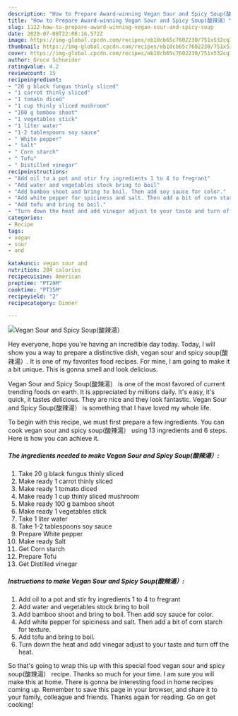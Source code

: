 ```yaml
---
description: "How to Prepare Award-winning Vegan Sour and Spicy Soup(酸辣湯）"
title: "How to Prepare Award-winning Vegan Sour and Spicy Soup(酸辣湯）"
slug: 1122-how-to-prepare-award-winning-vegan-sour-and-spicy-soup
date: 2020-07-08T22:08:16.572Z
image: https://img-global.cpcdn.com/recipes/eb10cb65c7602230/751x532cq70/vegan-sour-and-spicy-soup酸辣湯-recipe-main-photo.jpg
thumbnail: https://img-global.cpcdn.com/recipes/eb10cb65c7602230/751x532cq70/vegan-sour-and-spicy-soup酸辣湯-recipe-main-photo.jpg
cover: https://img-global.cpcdn.com/recipes/eb10cb65c7602230/751x532cq70/vegan-sour-and-spicy-soup酸辣湯-recipe-main-photo.jpg
author: Grace Schneider
ratingvalue: 4.2
reviewcount: 15
recipeingredient:
- "20 g black fungus thinly sliced"
- "1 carrot thinly sliced"
- "1 tomato diced"
- "1 cup thinly sliced mushroom"
- "100 g bamboo shoot"
- "1 vegetables stick"
- "1 liter water"
- "1-2 tablespoons soy sauce"
- " White pepper"
- " Salt"
- " Corn starch"
- " Tofu"
- " Distilled vinegar"
recipeinstructions:
- "Add oil to a pot and stir fry ingredients 1 to 4 to fregrant"
- "Add water and vegetables stock bring to boil"
- "Add bamboo shoot and bring to boil. Then add soy sauce for color."
- "Add white pepper for spiciness and salt. Then add a bit of corn starch for texture."
- "Add tofu and bring to boil."
- "Turn down the heat and add vinegar adjust to your taste and turn off the heat."
categories:
- Recipe
tags:
- vegan
- sour
- and

katakunci: vegan sour and 
nutrition: 284 calories
recipecuisine: American
preptime: "PT29M"
cooktime: "PT35M"
recipeyield: "2"
recipecategory: Dinner

---
```



![Vegan Sour and Spicy Soup(酸辣湯）](https://img-global.cpcdn.com/recipes/eb10cb65c7602230/751x532cq70/vegan-sour-and-spicy-soup酸辣湯-recipe-main-photo.jpg)

Hey everyone, hope you're having an incredible day today. Today, I will show you a way to prepare a distinctive dish, vegan sour and spicy soup(酸辣湯）. It is one of my favorites food recipes. For mine, I am going to make it a bit unique. This is gonna smell and look delicious.

Vegan Sour and Spicy Soup(酸辣湯） is one of the most favored of current trending foods on earth. It is appreciated by millions daily. It's easy, it's quick, it tastes delicious. They are nice and they look fantastic. Vegan Sour and Spicy Soup(酸辣湯） is something that I have loved my whole life.




To begin with this recipe, we must first prepare a few ingredients. You can cook vegan sour and spicy soup(酸辣湯） using 13 ingredients and 6 steps. Here is how you can achieve it.

<!--inarticleads1-->

##### The ingredients needed to make Vegan Sour and Spicy Soup(酸辣湯）:

1. Take 20 g black fungus thinly sliced
1. Make ready 1 carrot thinly sliced
1. Make ready 1 tomato diced
1. Make ready 1 cup thinly sliced mushroom
1. Make ready 100 g bamboo shoot
1. Make ready 1 vegetables stick
1. Take 1 liter water
1. Take 1-2 tablespoons soy sauce
1. Prepare  White pepper
1. Make ready  Salt
1. Get  Corn starch
1. Prepare  Tofu
1. Get  Distilled vinegar




<!--inarticleads2-->

##### Instructions to make Vegan Sour and Spicy Soup(酸辣湯）:

1. Add oil to a pot and stir fry ingredients 1 to 4 to fregrant
1. Add water and vegetables stock bring to boil
1. Add bamboo shoot and bring to boil. Then add soy sauce for color.
1. Add white pepper for spiciness and salt. Then add a bit of corn starch for texture.
1. Add tofu and bring to boil.
1. Turn down the heat and add vinegar adjust to your taste and turn off the heat.




So that's going to wrap this up with this special food vegan sour and spicy soup(酸辣湯） recipe. Thanks so much for your time. I am sure you will make this at home. There is gonna be interesting food in home recipes coming up. Remember to save this page in your browser, and share it to your family, colleague and friends. Thanks again for reading. Go on get cooking!
